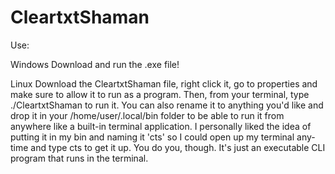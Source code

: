 # CleartxtShaman

Use:

Windows
Download and run the .exe file!

Linux
Download the CleartxtShaman file, right click it, go to properties and make sure to allow it to run as a program. Then, from your terminal, type ./CleartxtShaman to run it. You can also rename it to anything you'd like and drop it in your /home/user/.local/bin folder to be able to run it from anywhere like a built-in terminal application. I personally liked the idea of putting it in my bin and naming it 'cts' so I could open up my terminal any-time and type cts to get it up. You do you, though. It's just an executable CLI program that runs in the terminal.
